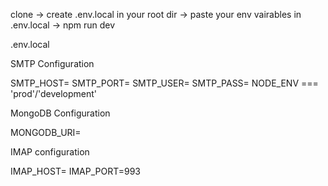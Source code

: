 clone -> create .env.local in your root dir -> paste your env vairables in .env.local -> npm run dev

 .env.local

SMTP Configuration

SMTP_HOST=
SMTP_PORT=
SMTP_USER=
SMTP_PASS=
NODE_ENV === 'prod'/'development'

 MongoDB Configuration
 
MONGODB_URI=

 IMAP configuration
 
IMAP_HOST=
IMAP_PORT=993
